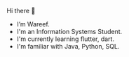 Hi there 👋

- I’m Wareef. 
- I'm an Information Systems Student. 
- I'm currently learning flutter, dart. 
- I'm familiar with Java, Python, SQL. 
